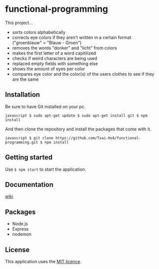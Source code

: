 # functional-programming

This project...
- sorts colors alphabetically 
- corrects eye colors if they aren't written in a certain format ("groenblauw" > "Blauw - Groen")
- removes the words "donker" and "licht" from colors
- makes the first letter of a word capitilized
- checks if weird characters are being used
- replaced empty fields with something else
- shows the amount of eyes per color
- compares eye color and the color(s) of the users clothes to see if they are the same


## Installation

Be sure to have Git installed on your pc.

``javascript
$ sudo apt-get update
$ sudo apt-get install git
$ npm install ``

And then clone the repository and install the packages that come with it.

``javascript
$ git clone https://github.com/Txai-HvA/functional-programming.git
$ npm install
``

## Getting started
Use ``$ npm start`` to start the application.

## Documentation
[wiki](https://github.com/Txai-HvA/functional-programming/wiki)

## Packages
- Node.js
- Express
- nodemon

## License
This application uses the [MIT licence](https://github.com/Txai-HvA/BlokTech/blob/main/LICENSE).
